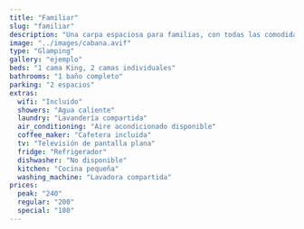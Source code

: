 ```yaml
---
title: "Familiar"
slug: "familiar"
description: "Una carpa espaciosa para familias, con todas las comodidades modernas y rodeada de naturaleza."
image: "../images/cabana.avif"
type: "Glamping"
gallery: "ejemplo"
beds: "1 cama King, 2 camas individuales"
bathrooms: "1 baño completo"
parking: "2 espacios"
extras:
  wifi: "Incluido"
  showers: "Agua caliente"
  laundry: "Lavandería compartida"
  air_conditioning: "Aire acondicionado disponible"
  coffee_maker: "Cafetera incluida"
  tv: "Televisión de pantalla plana"
  fridge: "Refrigerador"
  dishwasher: "No disponible"
  kitchen: "Cocina pequeña"
  washing_machine: "Lavadora compartida"
prices:
  peak: "240"
  regular: "200"
  special: "180"
---
```

